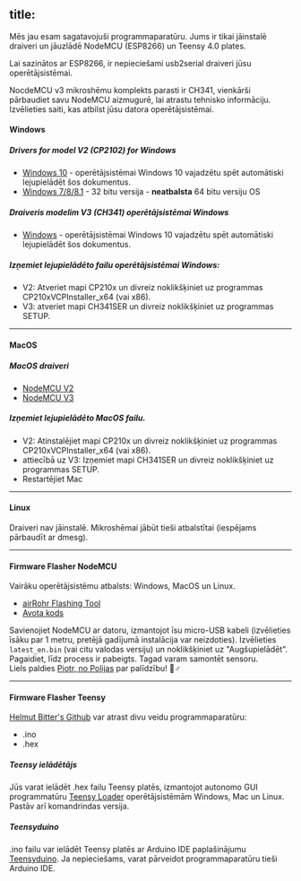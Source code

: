 
title: 
---

Mēs jau esam sagatavojuši programmaparatūru. Jums ir tikai jāinstalē draiveri un jāuzlādē NodeMCU (ESP8266) un Teensy 4.0 plates.

Lai sazinātos ar ESP8266, ir nepieciešami usb2serial draiveri jūsu operētājsistēmai.

NocdeMCU v3 mikroshēmu komplekts parasti ir CH341, vienkārši pārbaudiet savu NodeMCU aizmugurē, lai atrastu tehnisko informāciju. Izvēlieties saiti, kas atbilst jūsu datora operētājsistēmai.

#### Windows

##### Drivers for model V2 (CP2102) for Windows
* [Windows 10](https://www.silabs.com/documents/public/software/CP210x_Universal_Windows_Driver.zip) - operētājsistēmai Windows 10 vajadzētu spēt automātiski lejupielādēt šos dokumentus.
* [Windows 7/8/8.1](https://www.silabs.com/documents/public/software/CP210x_Windows_Drivers.zip) - 32 bitu versija - **neatbalsta** 64 bitu versiju OS

##### Draiveris modelim V3 (CH341) operētājsistēmai Windows
* [Windows](http://www.wch.cn/downloads/file/5.html) - operētājsistēmai Windows 10 vajadzētu spēt automātiski lejupielādēt šos dokumentus.

##### Izņemiet lejupielādēto failu operētājsistēmai Windows:
* V2: Atveriet mapi CP210x un divreiz noklikšķiniet uz programmas CP210xVCPInstaller_x64 (vai x86).
* V3: atveriet mapi CH341SER un divreiz noklikšķiniet uz programmas SETUP.

---

#### MacOS

##### MacOS draiveri
* [NodeMCU V2](https://www.silabs.comdocumentspublicsoftwareMac_OSX_VCP_Driver.zip )
* [NodeMCU V3](http://www.wch.cn/downloads/file/178.html)

##### Izņemiet lejupielādēto MacOS failu.
* V2: Atinstalējiet mapi CP210x un divreiz noklikšķiniet uz programmas CP210xVCPInstaller_x64 (vai x86).
* attiecībā uz V3: Izņemiet mapi CH341SER un divreiz noklikšķiniet uz programmas SETUP.
* Restartējiet Mac

---

#### Linux
Draiveri nav jāinstalē. Mikroshēmai jābūt tieši atbalstītai (iespējams pārbaudīt ar dmesg).

---
#### Firmware Flasher NodeMCU
Vairāku operētājsistēmu atbalsts: Windows, MacOS un Linux.

* [airRohr Flashing Tool](http://firmware.sensor.communityairrohrflashing-tool)
* [Avota kods](https://github.com/opendata-stuttgart/airrohr-firmware-flasher)

Savienojiet NodeMCU ar datoru, izmantojot īsu micro-USB kabeli (izvēlieties īsāku par 1 metru, pretējā gadījumā instalācija var neizdoties). Izvēlieties `latest_en.bin` (vai citu valodas versiju) un noklikšķiniet uz "Augšupielādēt".
Pagaidiet, līdz process ir pabeigts. Tagad varam samontēt sensoru.
<br>
Liels paldies [Piotr, no Polijas](https://dropbox.inf.re) par palīdzību! 🙋♂️

---
#### Firmware Flasher Teensy
[Helmut Bitter's Github](https://github.comhbitterDNMStreemasterFirmware) var atrast divu veidu programmaparatūru:
* .ino
* .hex

##### Teensy ielādētājs
Jūs varat ielādēt .hex failu Teensy platēs, izmantojot autonomo GUI programmatūru [Teensy Loader](https://www.pjrc.comteensyloader.html) operētājsistēmām Windows, Mac un Linux.
Pastāv arī komandrindas versija.

##### Teensyduino
.ino failu var ielādēt Teensy platēs ar Arduino IDE paplašinājumu [Teensyduino](https://www.pjrc.comteensyteensyduino.html).
Ja nepieciešams, varat pārveidot programmaparatūru tieši Arduino IDE.
